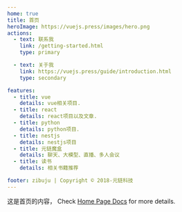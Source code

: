 ```yaml
---
home: true
title: 首页
heroImage: https://vuejs.press/images/hero.png
actions:
  - text: 联系我
    link: /getting-started.html
    type: primary

  - text: 关于我
    link: https://vuejs.press/guide/introduction.html
    type: secondary

features:
  - title: vue
    details: vue相关项目.
  - title: react
    details: react项目以及文章.
  - title: python
    details: python项目.
  - title: nestjs
    details: nestjs项目
  - title: 元链魔盒
    details: 聊天、大模型、直播、多人会议
  - title: 读书
    details: 相关书籍推荐

footer: zibuju | Copyright © 2018-元链科技
---
```


这是首页的内容， Check [Home Page Docs][default-theme-home] for more details.

[default-theme-home]: https://vuejs.press/reference/default-theme/frontmatter.html#home-page
